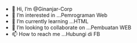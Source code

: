 - 👋 Hi, I’m @Ginanjar-Corp
- 👀 I’m interested in ...Pemrograman Web
- 🌱 I’m currently learning ...HTML 
- 💞️ I’m looking to collaborate on ...Pembuatan WEB
- 📫 How to reach me ...Hubungi di FB 

<!---
Ginanjar-Corp/Ginanjar-Corp is a ✨ special ✨ repository because its `README.md` (this file) appears on your GitHub profile.
You can click the Preview link to take a look at your changes.
--->
